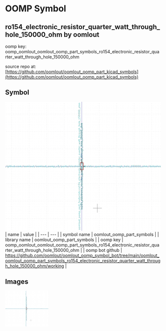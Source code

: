 # OOMP Symbol  
## ro154_electronic_resistor_quarter_watt_through_hole_150000_ohm  by oomlout  
  
oomp key: oomp_oomlout_oomlout_oomp_part_symbols_ro154_electronic_resistor_quarter_watt_through_hole_150000_ohm  
  
source repo at: [https://github.com/oomlout/oomlout_oomp_part_kicad_symbols](https://github.com/oomlout/oomlout_oomp_part_kicad_symbols)  
## Symbol  
  
[![working.png](working_600.png)](working.png)  
| name | value | 
| --- | --- | 
| symbol name | oomlout_oomp_part_symbols | 
| library name | oomlout_oomp_part_symbols | 
| oomp key | oomp_oomlout_oomlout_oomp_part_symbols_ro154_electronic_resistor_quarter_watt_through_hole_150000_ohm | 
| oomp bot github | https://github.com/oomlout/oomlout_oomp_symbol_bot/tree/main/oomlout_oomlout_oomp_part_symbols_ro154_electronic_resistor_quarter_watt_through_hole_150000_ohm/working | 
## Images  
  
[![working.png](working_140.png)](working.png)  
